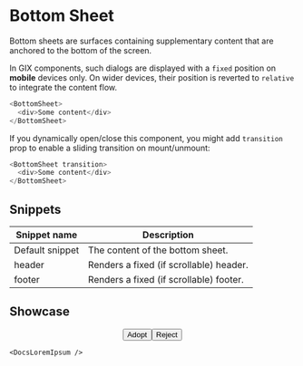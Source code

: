 <script lang="ts">
    import BottomSheet from "$lib/components/BottomSheet.svelte";
    import DocsLoremIpsum from "$docs/components/DocsLoremIpsum.svelte";
</script>

# Bottom Sheet

Bottom sheets are surfaces containing supplementary content that are anchored to the bottom of the screen.

In GIX components, such dialogs are displayed with a `fixed` position on **mobile** devices only. On wider devices, their position is reverted to `relative` to integrate the content flow.

```javascript
<BottomSheet>
  <div>Some content</div>
</BottomSheet>
```

If you dynamically open/close this component, you might add `transition` prop to enable a sliding transition on mount/unmount:

```javascript
<BottomSheet transition>
  <div>Some content</div>
</BottomSheet>
```

## Snippets

| Snippet name    | Description                             |
| --------------- | --------------------------------------- |
| Default snippet | The content of the bottom sheet.        |
| header          | Renders a fixed (if scrollable) header. |
| footer          | Renders a fixed (if scrollable) footer. |

## Showcase

<BottomSheet>
    <div class="buttons" style="padding: var(--padding);">
        <button class="success small">Adopt</button>
        <button class="danger small">Reject</button>
    </div>
    
    <DocsLoremIpsum />
</BottomSheet>

<style lang="scss">
    .buttons {
        display: flex;
        justify-content: center;
        gap: var(--padding);
    }
</style>
